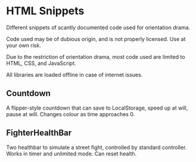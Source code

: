 # HTML Snippets

Different snippets of scantly documented code used for orientation drama.

Code used may be of dubious origin, and is not properly licensed. Use at your own risk.

Due to the restriction of orientation drama, most code used are limited to HTML, CSS, and JavaScript.

All libraries are loaded offline in case of internet issues.

## Countdown

A flipper-style countdown that can save to LocalStorage, speed up at will, pause at will. Changes colour as time approaches 0.

## FighterHealthBar

Two healthbar to simulate a street fight, controlled by standard controller. Works in timer and unlimited mode. Can reset health.
